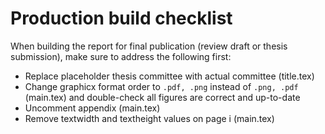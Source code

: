 # Production build checklist
When building the report for final publication (review draft or thesis submission), make sure to address the following first:
- Replace placeholder thesis committee with actual committee (title.tex)
- Change graphicx format order to `.pdf, .png` instead of `.png, .pdf` (main.tex) and double-check all figures are correct and up-to-date
- Uncomment appendix (main.tex)
- Remove textwidth and textheight values on page i (main.tex)